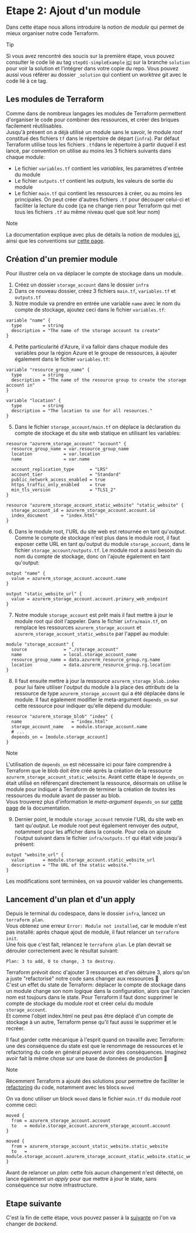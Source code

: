 # Etape 2: Ajout d'un module

Dans cette étape nous allons introduire la notion de _module_ qui permet de mieux organiser notre code Terraform.  

> [!TIP]
> Si vous avez rencontré des soucis sur la première étape, vous pouvez consulter le code lié au tag `step01-simpleExample` [ici](https://github.com/xaviermignot/terraform-azure-lab/tree/step01-simpleExample/infra) sur la branche `solution` pour voir la solution et l'intégrer dans votre copie du repo.
> Vous pouvez aussi vous référer au dossier `_solution` qui contient un _worktree_ git avec le code lié à ce tag.

## Les modules de Terraform
Comme dans de nombreux langages les modules de Terraform permettent d'organiser le code pour combiner des ressources, et créer des briques facilement réutilisables.  
Jusqu'à présent on a déjà utilisé un module sans le savoir, le module _root_ constitué des fichiers `tf` dans le répertoire de départ (`infra`). Par défaut Terraform utilise tous les fichiers `.tf`dans le répertoire à partir duquel il est lancé, par convention on utilise au moins les 3 fichiers suivants dans chaque module:
- Le fichier `variables.tf` contient les _variables_, les paramètres d'entrée du module
- Le fichier `outputs.tf` contient les _outputs_, les valeurs de sortie du module
- Le fichier `main.tf` qui contient les ressources à créer, ou au moins les principales. On peut créer d'autres fichiers `.tf` pour découper celui-ci et faciliter la lecture du code (ça ne change rien pour Terraform qui met tous les fichiers `.tf` au même niveau quel que soit leur nom)

> [!NOTE]
> La documentation explique avec plus de détails la notion de modules [ici](https://developer.hashicorp.com/terraform/language/modules), ainsi que les conventions sur [cette page](https://developer.hashicorp.com/terraform/language/modules/develop/structure).

## Création d'un premier module
Pour illustrer cela on va déplacer le compte de stockage dans un module.
1. Créez un dossier `storage_account` dans le dossier `infra`
2. Dans ce nouveau dossier, créez 3 fichiers `main.tf`, `variables.tf` et `outputs.tf`
3. Notre module va prendre en entrée une variable `name` avec le nom du compte de stockage, ajoutez ceci dans le fichier `variables.tf`:
```hcl
variable "name" {
  type        = string
  description = "The name of the storage account to create"
}
```
4. Petite particularité d'Azure, il va falloir dans chaque module des variables pour la région Azure et le groupe de ressources, à ajouter également dans le fichier `variables.tf`:
```hcl
variable "resource_group_name" {
  type        = string
  description = "The name of the resource group to create the storage account in"
}

variable "location" {
  type        = string
  description = "The location to use for all resources."
}
```
5. Dans le fichier `storage_account/main.tf` on déplace la déclaration du compte de stockage et du site web statique en utilisant les variables:
```hcl
resource "azurerm_storage_account" "account" {
  resource_group_name = var.resource_group_name
  location            = var.location
  name                = var.name

  account_replication_type      = "LRS"
  account_tier                  = "Standard"
  public_network_access_enabled = true
  https_traffic_only_enabled    = true
  min_tls_version               = "TLS1_2"
}

resource "azurerm_storage_account_static_website" "static_website" {
  storage_account_id = azurerm_storage_account.account.id
  index_document     = "index.html"
}
```
6. Dans le module root, l'URL du site web est retournée en tant qu'_output_. Comme le compte de stockage n'est plus dans le module root, il faut exposer cette URL en tant qu'output du module `storage_account`, dans le fichier `storage_account/outputs.tf`. Le module root a aussi besoin du nom du compte de stockage, donc on l'ajoute également en tant qu'output:
```hcl
output "name" {
  value = azurerm_storage_account.account.name
}

output "static_website_url" {
  value = azurerm_storage_account.account.primary_web_endpoint
}
```
7. Notre module `storage_account` est prêt mais il faut mettre à jour le module root qui doit l'appeler. Dans le fichier `infra/main.tf`, on remplace les ressources `azurerm_storage_account` et `azurerm_storage_account_static_website` par l'appel au module:
```hcl
module "storage_account" {
  source              = "./storage_account"
  name                = local.storage_account_name
  resource_group_name = data.azurerm_resource_group.rg.name
  location            = data.azurerm_resource_group.rg.location
}
```
8. Il faut ensuite mettre à jour la ressource `azurerm_storage_blob.index` pour lui faire utiliser l'_output_ du module à la place des _attributs_ de la ressource de type `azurerm_storage_account` qui a été déplacée dans le module. Il faut également modifier le meta-argument `depends_on` sur cette ressource pour indiquer qu'elle dépend du module:
```hcl
resource "azurerm_storage_blob" "index" {
  name                   = "index.html"
  storage_account_name   = module.storage_account.name
  # ...
  depends_on = [module.storage_account]
}
```
> [!NOTE]
> L'utilisation de `depends_on` est nécessaire ici pour faire comprendre à Terraform que le blob doit être créé après la création de la ressource `azurerm_storage_account_static_website`. Avant cette étape le `depends_on` était utilisé en référençant directement la ressource, désormais on utilise le module pour indiquer à Terraform de terminer la création de _toutes_ les ressources du module avant de passer au blob.  
> Vous trouverez plus d'information le _meta-argument_ `depends_on` sur [cette page](https://developer.hashicorp.com/terraform/language/meta-arguments/depends_on) de la documentation.
9. Dernier point, le module `storage_account` renvoie l'URL du site web en tant qu'_output_. Le module root peut également renvoyer des _output_, notamment pour les afficher dans la console. Pour cela on ajoute l'output suivant dans le fichier `infra/outputs.tf` qui était vide jusqu'à présent:
```hcl
output "website_url" {
  value       = module.storage_account.static_website_url
  description = "The URL of the static website."
}
```
Les modifications sont terminées, on va pouvoir valider les changements.

## Lancement d'un plan et d'un apply
Depuis le terminal du codespace, dans le dossier `infra`, lancez un `terraform plan`.  
Vous obtenez une erreur `Error: Module not installed`, car le module n'est pas installé: après chaque ajout de module, il faut relancer un `terraform init`.  
Une fois que c'est fait, relancez le `terraform plan`. Le plan devrait se dérouler correctement avec le résultat suivant:
```
Plan: 3 to add, 0 to change, 3 to destroy.
```
Terraform prévoit donc d'ajouter 3 ressources et d'en détruire 3, alors qu'on a juste "refactorisé" notre code sans changer aux ressources 🧐  
C'est un effet du state de Terraform: déplacer le compte de stockage dans un module change son nom logique dans la configuration, alors que l'ancien nom est toujours dans le state. Pour Terraform il faut donc supprimer le compte de stockage du module _root_ et créer celui du module `storage_account`.  
Et comme l'objet index.html ne peut pas être déplacé d'un compte de stockage à un autre, Terraform pense qu'il faut aussi le supprimer et le recréer.  

Il faut garder cette mécanique à l'esprit quand on travaille avec Terraform: une des conséquence du state est que le renommage de ressources et le refactoring du code en général peuvent avoir des conséquences. Imaginez avoir fait la même chose sur une base de données de production 🤯  

> [!NOTE]
> Récemment Terraform a ajouté des solutions pour permettre de faciliter le [refactoring](https://developer.hashicorp.com/terraform/language/modules/develop/refactoring) du code, notamment avec les blocs `moved`

On va donc utiliser un block `moved` dans le fichier `main.tf` du module _root_ comme ceci:
```hcl
moved {
  from = azurerm_storage_account.account
  to   = module.storage_account.azurerm_storage_account.account
}

moved {
  from = azurerm_storage_account_static_website.static_website
  to   = module.storage_account.azurerm_storage_account_static_website.static_website
}
```
Avant de relancer un _plan_: cette fois aucun changement n'est détecté, on lance également un _apply_ pour que mettre à jour le state, sans conséquence sur notre infrastructure.

## Etape suivante
C'est la fin de cette étape, vous pouvez passer à la [suivante](/docs/step03-addStorageBackend.md) on l'on va changer de _backend_.
